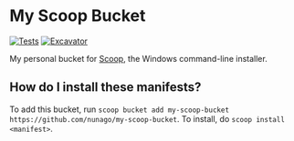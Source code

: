 # My Scoop Bucket

<!-- Uncomment the following line after replacing placeholders -->
[![Tests](https://github.com/nunago/my-scoop-bucket/actions/workflows/ci.yml/badge.svg)](https://github.com/nunago/my-scoop-bucket/actions/workflows/ci.yml) [![Excavator](https://github.com/nunago/my-scoop-bucket/actions/workflows/excavator.yml/badge.svg)](https://github.com/nunago/my-scoop-bucket/actions/workflows/excavator.yml)

My personal bucket for [Scoop](https://scoop.sh), the Windows command-line installer.

How do I install these manifests?
---------------------------------

To add this bucket, run `scoop bucket add my-scoop-bucket https://github.com/nunago/my-scoop-bucket`. To install, do `scoop install <manifest>`.
